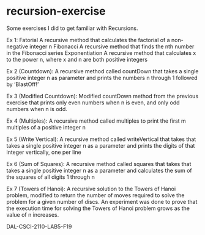 # recursion-exercise

Some exercises I did to get familiar with Recursions.

Ex 1:
Fatorial
A recursive method that calculates the factorial of a non-negative integer n
Fibonacci
A recursive method that finds the nth number in the Fibonacci series
Exponentiation
A recursive method that calculates x to the power n, where x and n are both positive integers

Ex 2 (Countdown):
A recursive method called countDown that takes a single positive integer n as parameter and prints the numbers n through 1 followed by ‘BlastOff!’

Ex 3 (Modified Countdown):
Modified countDown method from the previous exercise that prints only even numbers when n is even, and only odd numbers when n is odd.

Ex 4 (Multiples):
A recursive method called multiples to print the first m multiples of a positive integer n

Ex 5 (Write Vertical):
A recursive method called writeVertical that takes that takes a single positive integer n as a parameter and prints the digits of that integer vertically, one per line

Ex 6 (Sum of Squares):
A recursive method called squares that takes that takes a single positive integer n as a parameter and calculates the sum of the squares of all digits 1 through n

Ex 7 (Towers of Hanoi):
A recursive solution to the Towers of Hanoi problem, modified to return the number of moves required to solve the problem for a given number of discs. An experiment was done to prove that the execution time for solving the Towers of Hanoi problem grows as the value of n increases.  

DAL-CSCI-2110-LAB5-F19
